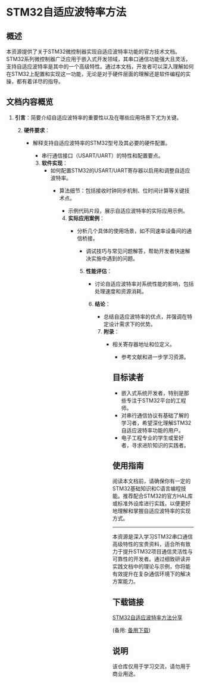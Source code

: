 # STM32自适应波特率方法

## 概述

本资源提供了关于STM32微控制器实现自适应波特率功能的官方技术文档。STM32系列微控制器广泛应用于嵌入式开发领域，其串口通信功能强大且灵活，支持自适应波特率是其中的一个高级特性。通过本文档，开发者可以深入理解如何在STM32上配置和实现这一功能，无论是对于硬件层面的理解还是软件编程的实操，都有着详尽的指导。

## 文档内容概览

1. **引言**：简要介绍自适应波特率的重要性以及在哪些应用场景下尤为关键。

   2. **硬件要求**：
      - 解释支持自适应波特率的STM32型号及其必要的硬件配置。
         - 串行通信接口（USART/UART）的特性和配置要点。

         3. **软件实现**：
            - 如何配置STM32的USART/UART寄存器以启用和调整自适应波特率。
               - 算法细节：包括接收时钟同步机制、位时间计算等关键技术点。
                  - 示例代码片段，展示自适应波特率的实际应用示例。

                  4. **实际应用案例**：
                     - 分析几个具体的使用场景，如不同速率设备间的通信桥接。
                        - 调试技巧与常见问题解答，帮助开发者快速解决实施中遇到的问题。

                        5. **性能评估**：
                           - 讨论自适应波特率对系统性能的影响，包括处理速度和资源消耗。

                           6. **结论**：
                              - 总结自适应波特率的优点，并强调在特定设计需求下的优势。

                              7. **附录**：
                                 - 相关寄存器地址和位定义。
                                    - 参考文献和进一步学习资源。

                                    ## 目标读者

                                    - 嵌入式系统开发者，特别是那些专注于STM32平台的工程师。
                                    - 对串行通信协议有基础了解的学习者，希望深化理解STM32自适应波特率功能的用户。
                                    - 电子工程专业的学生或爱好者，寻求进阶知识的实践者。

                                    ## 使用指南

                                    阅读本文档前，请确保你有一定的STM32基础知识和C语言编程技能。推荐配合STM32的官方HAL库或标准外设库进行实践，以便更好地理解和掌握自适应波特率的实现方式。

                                    ---

                                    本资源是深入学习STM32串口通信高级特性的宝贵资料，适合所有致力于提升STM32项目通信灵活性与可靠性的开发者。通过细致研读并实践文档中的理论与示例，你将能有效提升在复杂通信环境下的解决方案能力。

                                    ## 下载链接
                                    [STM32自适应波特率方法分享](https://pan.quark.cn/s/aa12b554dfc7) 

                                    (备用: [备用下载](https://pan.baidu.com/s/1vdfyTjZwGDE7Cse1NA4kCA?pwd=1234))

                                    ## 说明

                                    该仓库仅用于学习交流，请勿用于商业用途。
